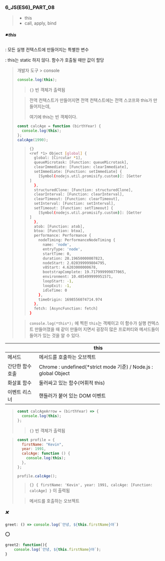 ### 6_JS(ES6)_PART_08

> * this
> * call, apply, bind



##### ◾ this 

: 모든 실행 컨텍스트에 만들어지는 특별한 변수 

: this는 static 하지 않다. 함수가 호출될 때만 값이 할당

> 개발자 도구 > console 
>
> ```javascript
> console.log(this);
> ```
>
> > `{}` 빈 객체가 출력됨
>
> > 전역 컨텍스트가 만들어지면 전역 컨텍스트에는 전역 스코프와 this가 만들어지는데, 
> >
> > 여기에 this는 빈 객체이다. 
>
> ```js
> const calcAge = function (birthYear) {
>   console.log(this);
> };
> calcAge(1990);
> ```
>
> > ```bash
> > {}
> > <ref *1> Object [global] {
> >   global: [Circular *1],
> >   queueMicrotask: [Function: queueMicrotask],      
> >   clearImmediate: [Function: clearImmediate],      
> >   setImmediate: [Function: setImmediate] {
> >     [Symbol(nodejs.util.promisify.custom)]: [Getter
> > ]
> >   },
> >   structuredClone: [Function: structuredClone],    
> >   clearInterval: [Function: clearInterval],        
> >   clearTimeout: [Function: clearTimeout],
> >   setInterval: [Function: setInterval],
> >   setTimeout: [Function: setTimeout] {
> >     [Symbol(nodejs.util.promisify.custom)]: [Getter
> > ]
> >   },
> >   atob: [Function: atob],
> >   btoa: [Function: btoa],
> >   performance: Performance {
> >     nodeTiming: PerformanceNodeTiming {
> >       name: 'node',
> >       entryType: 'node',
> >       startTime: 0,
> >       duration: 28.19650000007823,
> >       nodeStart: 2.020399999804795,
> >       v8Start: 4.6203000000678,
> >       bootstrapComplete: 19.717999999877065,       
> >       environment: 10.485499999951571,
> >       loopStart: -1,
> >       loopExit: -1,
> >       idleTime: 0
> >     },
> >     timeOrigin: 1698556074714.974
> >   },
> >   fetch: [AsyncFunction: fetch]
> > }
> > 
> > ```
>
> > `console.log(*this*);` 에 찍힌 `this`는 객체이고 이 함수가 실행 컨텍스트 만들어졌을 때 같이 만들어 지면서 굉장히 많은 프로퍼티와 메서드들이 들어가 있는 것을 알 수 있다. 



|                  | this                                                         |
| ---------------- | ------------------------------------------------------------ |
| 메서드           | 메서드를 호출하는 오브젝트                                   |
| 간단한 함수 호출 | Chrome : undefined(*strict mode 기준) / Node.js : global Object |
| 화살표 함수      | 둘러싸고 있는 함수(어휘적 this)                              |
| 이벤트 리스너    | 핸들러가 붙어 있는 DOM 이벤트                                |



> ```js
> const calcAgeArrow = (birthYear) => {
>   console.log(this);
> };
> ```
>
> > `{}` 빈 객체가 출력됨 



> ```javascript
> const profile = {
>   firstName: "Kevin",
>   year: 1991,
>   calcAge: function () {
>     console.log(this);
>   },
> };
> 
> profile.calcAge();
> ```
>
> > `{}
> > { firstName: 'Kevin', year: 1991, calcAge: [Function: calcAge] }`  이 출력됨 
>
> > 메서드를 호출하는 오브젝트 



##### ❌

```js
greet: () => console.log(`안녕, ${this.firstName}야`)
```

⭕

```js
greet2: function(){
    console.log(`안녕, ${this.firstName}야`);
}
```
